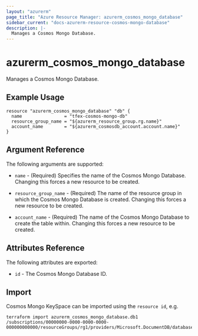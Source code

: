 ```yaml
---
layout: "azurerm"
page_title: "Azure Resource Manager: azurerm_cosmos_mongo_database"
sidebar_current: "docs-azurerm-resource-cosmos-mongo-database"
description: |-
  Manages a Cosmos Mongo Database.
---
```


# azurerm_cosmos_mongo_database

Manages a Cosmos Mongo Database.

## Example Usage

```hcl
resource "azurerm_cosmos_mongo_database" "db" {
  name                = "tfex-cosmos-mongo-db"
  resource_group_name = "${azurerm_resource_group.rg.name}"
  account_name        = "${azurerm_cosmosdb_account.account.name}"
}
```

## Argument Reference

The following arguments are supported:

* `name` - (Required) Specifies the name of the Cosmos Mongo Database. Changing this forces a new resource to be created.

* `resource_group_name` - (Required) The name of the resource group in which the Cosmos Mongo Database is created. Changing this forces a new resource to be created.

* `account_name` - (Required) The name of the Cosmos Mongo Database to create the table within. Changing this forces a new resource to be created.


## Attributes Reference

The following attributes are exported:

* `id` - The Cosmos Mongo Database ID.

## Import

Cosmos Mongo KeySpace can be imported using the `resource id`, e.g.

```shell
terraform import azurerm_cosmos_mongo_database.db1 /subscriptions/00000000-0000-0000-0000-000000000000/resourceGroups/rg1/providers/Microsoft.DocumentDB/databaseAccounts/account1/apis/mongodb/databases/db1
```
